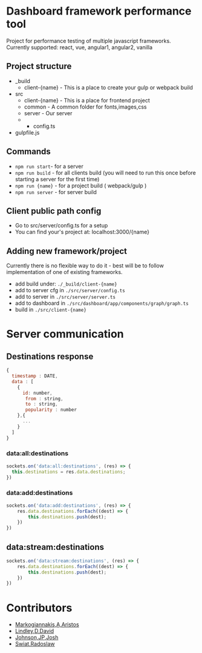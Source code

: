 # Dashboard framework performance tool
Project for performance testing of multiple javascript frameworks. <br>
Currently supported: react, vue, angular1, angular2, vanilla

## Project structure
* _build
  * client-{name} - This is a place to create your gulp or webpack build
* src
  * client-{name} - This is a place for frontend project
  * common        - A common folder for fonts,images,css
  * server        - Our server
  * * config.ts
* gulpfile.js

## Commands
* `npm run start`- for a server
* `npm run build` - for all clients build (you will need to run this once before starting a server for the first time)
* `npm run {name}` - for a project build ( webpack/gulp )
* `npm run server` - for server build

## Client public path config
* Go to src/server/config.ts for a setup
* You can find your's project at: localhost:3000/{name}

## Adding new framework/project
Currently there is no flexible way to do it - best will be to follow implementation of one of existing frameworks.

* add build under: `./_build/client-{name}`
* add to server cfg in `./src/server/config.ts`
* add to server in `./src/server/server.ts`
* add to dashboard in `./src/dashboard/app/components/graph/graph.ts`
* build in `./src/client-{name}`

# Server communication

## Destinations response
```js
{
  timestamp : DATE,
  data : [
    {
      id: number,
	   from : string,
	   to : string,
	   popularity : number
    },{
	  ...
    }
  ]
}
```

### data:all:destinations
```js
sockets.on('data:all:destinations', (res) => {
  this.destinations = res.data.destinations;
})
```

### data:add:destinations
```js
sockets.on('data:add:destinations', (res) => {
    res.data.destinations.forEach((dest) => {
        this.destinations.push(dest);
    })
})
```

## data:stream:destinations
```js
sockets.on('data:stream:destinations', (res) => {
    res.data.destinations.forEach((dest) => {
        this.destinations.push(dest);
    })
})
```

# Contributors
* [Markogiannakis,A,Aristos](https://github.com/arismarko)
* [Lindley,D,David](https://github.com/davidlindley)
* [Johnson,JP,Josh](https://github.com/jshjohnson)
* [Swiat,Radoslaw](https://github.com/radswiat)
